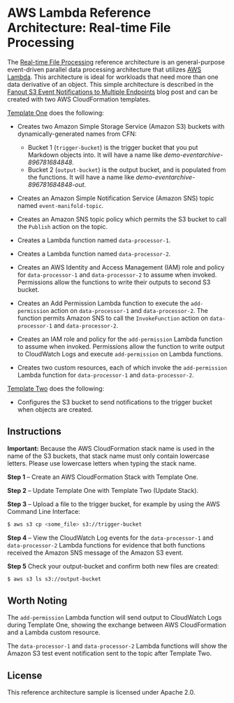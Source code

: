 # AWS Lambda Reference Architecture: Real-time File Processing

The [Real-time File Processing](https://s3.amazonaws.com/awslambda-reference-architectures/file-processing/lambda-refarch-fileprocessing.pdf) reference architecture is an general-purpose event-driven parallel data processing architecture that utilizes [AWS Lambda](https://aws.amazon.com/lambda). This architecture is ideal for workloads that need more than one data derivative of an object. This simple architecture is described in the [Fanout S3 Event Notifications to Multiple Endpoints](https://aws.amazon.com/blogs/compute/fanout-s3-event-notifications-to-multiple-endpoints/) blog post and can be created with two AWS CloudFormation templates.

[Template One](https://s3.amazonaws.com/awslambda-reference-architectures/file-processing/lambda_file_processing.template)
does the following:

-   Creates two Amazon Simple Storage Service (Amazon S3) buckets with dynamically-generated names from CFN:
    - Bucket 1 (`trigger-bucket`) is the trigger bucket that you put Markdown objects into.  It will have a name like *demo-eventarchive-896781684848*.
    - Bucket 2 (`output-bucket`) is the output bucket, and is populated from the functions.  It will have a name like *demo-eventarchive-896781684848-out*.


-   Creates an Amazon Simple Notification Service (Amazon SNS) topic named `event-manifold-topic`.

-   Creates an Amazon SNS topic policy which permits the S3 bucket to call the `Publish` action on the topic.

-   Creates a Lambda function named `data-processor-1`.

-   Creates a Lambda function named `data-processor-2`.

-   Creates an AWS Identity and Access Management (IAM) role and policy for `data-processor-1` and `data-processor-2` to assume when invoked. Permissions allow the functions to write their outputs to second S3 bucket.

-   Creates an Add Permission Lambda function to execute the
    `add-permission` action on `data-processor-1` and `data-processor-2`.
    The function permits Amazon SNS to call the `InvokeFunction` action on
   `data-processor-1` and `data-processor-2`.

-   Creates an IAM role and policy for the `add-permission` Lambda function to assume when invoked. Permissions allow the function to write output to CloudWatch Logs and execute `add-permission` on Lambda functions.

-   Creates two custom resources, each of which invoke the `add-permission` Lambda function for `data-processor-1` and `data-processor-2`.

[Template Two](https://s3.amazonaws.com/awslambda-reference-architectures/file-processing/lambda_file_processing_update.template)
does the following:

-   Configures the S3 bucket to send notifications to the trigger bucket when objects are created.

## Instructions

**Important:** Because the AWS CloudFormation stack name is used in the name of the S3 buckets, that stack name must only contain lowercase letters. Please use
lowercase letters when typing the stack name.

**Step 1** – Create an AWS CloudFormation Stack with Template One.

**Step 2** – Update Template One with Template Two (Update Stack).

**Step 3** – Upload a file to the trigger bucket, for example by using the AWS
Command Line Interface:

```bash
$ aws s3 cp <some_file> s3://trigger-bucket
```

**Step 4** – View the CloudWatch Log events for the `data-processor-1` and `data-processor-2` Lambda functions for evidence that both functions
received the Amazon SNS message of the Amazon S3 event.

**Step 5** Check your output-bucket and confirm both new files are created:

```bash
$ aws s3 ls s3://output-bucket
```


## Worth Noting

The `add-permission` Lambda function will send output to CloudWatch Logs during Template One, showing the exchange between AWS CloudFormation and a Lambda custom resource.

The `data-processor-1` and `data-processor-2` Lambda functions will show the Amazon S3 test event notification sent to the topic after Template Two.

## License

This reference architecture sample is licensed under Apache 2.0.
